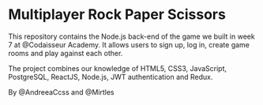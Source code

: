 # Multiplayer Rock Paper Scissors
This repository contains the Node.js back-end of the game we built in week 7 at @Codaisseur Academy. It allows users to sign up, log in, create game rooms and play against each other.

The project combines our knowledge of HTML5, CSS3, JavaScript, PostgreSQL, ReactJS, Node.js, JWT authentication and Redux.

By @AndreeaCcss and @Mirtles
